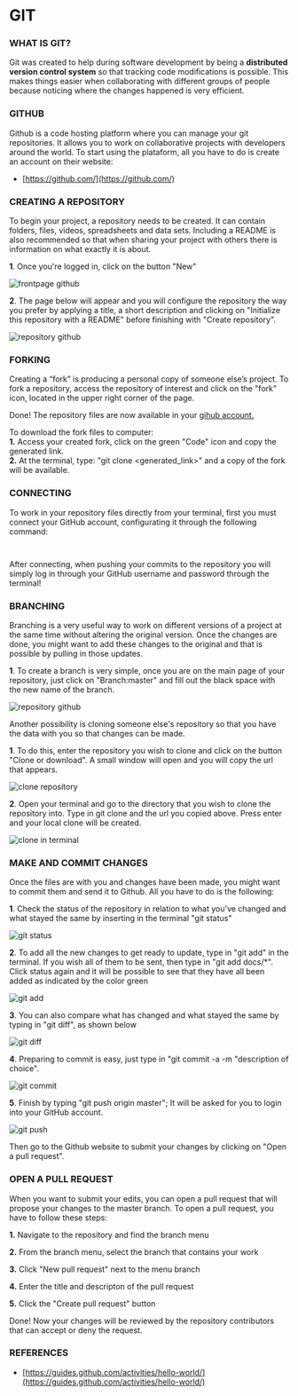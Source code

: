 # GIT

### WHAT IS GIT?
Git was created to help during software development by being a **distributed version control system** so that tracking code modifications is possible. This makes things easier when collaborating with different groups of people  because noticing where the changes happened is very efficient.

### GITHUB
Github is a code hosting platform where you can manage your git repositories. It allows you to work on collaborative projects with developers around the world. To start using the plataform, all you have to do is create an account on their website: 

- [https://github.com/](https://github.com/)

### CREATING A REPOSITORY
To begin your project, a repository needs to be created. It can contain folders, files, videos, spreadsheets and data sets. Including a README is also recommended so that when sharing your project with others there is information on what exactly it is about.

**1**. Once you're logged in, click on the button "New"


![frontpage github](img/term/githubfront.png)


**2**. The page below will appear and you will configure the repository the way you prefer by applying a title, a short description and clicking on "Initialize this repository with a README" before finishing with "Create repository".


![repository github](img/term/repository.png)

### FORKING
Creating a “fork” is producing a personal copy of someone else’s project. 
To fork a repository, access the repository of interest and click on the "fork" icon, located in the upper right corner of the page. 

Done! The repository files are now available in your [gihub account.](https://github.com/)   

To download the fork files to computer:   
**1.** Access your created fork, click on the green "Code" icon and copy the generated link.   
**2.** At the terminal, type: "git clone <generated_link>" and a copy of the fork will be available.   

### CONNECTING 
To work in your repository files directly from your terminal, first you must connect your GitHub account, configurating it through the following command:

 ```git config --global user.email "you@example.com"  (Use the email you registered on GitHub)
 ```

 ```git config --global user.name "Your Name" (The username you chose for your GitHub account)
 ```


After connecting, when pushing your commits to the repository you will simply log in through your GitHub username and password through the terminal!

### BRANCHING

Branching is a very useful way to work on different versions of a project at the same time without altering the original version. Once the changes are done, you might want to add these changes to the original and that is possible by pulling in those updates.

**1**. To create a branch is very simple, once you are on the main page of your repository, just click on "Branch:master" and fill out the black space with the new name of the branch.



![repository github](img/term/branch.png)


Another possibility is cloning someone else's repository so that you have the data with you so that changes can be made.

**1**. To do this, enter the repository you wish to clone and click on the button "Clone or download". A small window will open and you will copy the url that appears.



![clone repository](img/term/Clone.png)


**2**. Open your terminal and go to the directory that you wish to clone the repository into. Type in git clone and the url you copied above. Press enter and your local clone will be created.



![clone in terminal](img/term/terminalclone.png)


### MAKE AND COMMIT CHANGES
Once the files are with you and changes have been made, you might want to commit them and send it to Github. All you have to do is the following:

**1**. Check the status of the repository in relation to what you've changed and what stayed the same by inserting in the terminal "git status"



![git status](img/term/status.png)



**2**. To add all the new changes to get ready to update, type in "git add" in the terminal. If you wish all of them to be sent, then type in "git add docs/*". Click status again and it will be possible to see that they have all been added as indicated by the color green




![git add](img/term/gitadd.png)



**3**. You can also compare what has changed and what stayed the same by typing in "git diff", as shown below




![git diff](img/term/gitdiff.png)



**4**. Preparing to commit is easy, just type in "git commit -a -m "description of choice".


![git commit](img/term/commit.png)



**5**. Finish by typing "git push origin master"; It will be asked for you to login into your GitHub account.


![git push](img/term/gitoriginmaster.png)



Then go to the Github website to submit your changes by clicking on "Open a pull request".


### OPEN A PULL REQUEST

When you want to submit your edits, you can open a pull request that will propose your changes to the master branch. To open a pull request, you have to follow these steps:

**1.** Navigate to the repository and find the branch menu

**2.** From the branch menu, select the branch that contains your work

**3.** Click "New pull request" next to the menu branch

**4.** Enter the title and descripton of the pull request

**5.** Click the "Create pull request" button

Done! Now your changes will be reviewed by the repository contributors that can accept or deny the request.



### REFERENCES


- [https://guides.github.com/activities/hello-world/](https://guides.github.com/activities/hello-world/)


